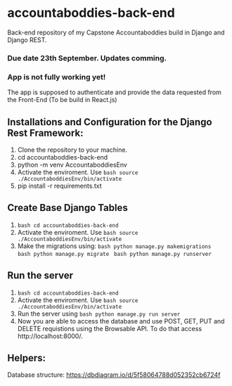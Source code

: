 # accountaboddies-back-end

Back-end repository of my Capstone Accountaboddies build in Django and Django REST.


### Due date 23th September. Updates comming. 
### App is not fully working yet!

The app is supposed to authenticate and provide the data requested from the Front-End (To be build in React.js)

## Installations and Configuration for the Django Rest Framework:
1. Clone the repository to your machine.
2. cd accountaboddies-back-end
3. python -m venv AccountaboddiesEnv
4. Activate the enviroment. Use ```bash source ./AccountaboddiesEnv/bin/activate ```
5. pip install -r requirements.txt



## Create Base Django Tables
1. ```bash cd accountaboddies-back-end ```
2. Activate the enviroment. Use ```bash source ./AccountaboddiesEnv/bin/activate ```
3. Make the migrations using:
```bash python manage.py makemigrations  ```
```bash python manage.py migrate ```
```bash python manage.py runserver ```

## Run the server
1. ```bash cd accountaboddies-back-end ```
2. Activate the enviroment. Use ```bash source ./AccountaboddiesEnv/bin/activate ```
3. Run the server using ```bash python manage.py run server ```
4. Now you are able to access the database and use POST, GET, PUT and DELETE requistions using the Browsable API. To do that access http://localhost:8000/.

## Helpers:
Database structure: https://dbdiagram.io/d/5f58064788d052352cb6724f
